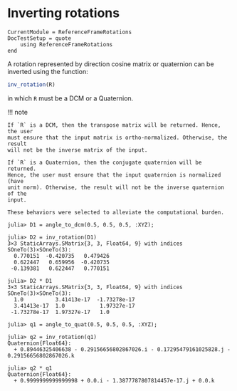 Inverting rotations
===================

```@meta
CurrentModule = ReferenceFrameRotations
DocTestSetup = quote
    using ReferenceFrameRotations
end
```

A rotation represented by direction cosine matrix or quaternion can be inverted
using the function:

```julia
inv_rotation(R)
```

in which `R` must be a DCM or a Quaternion.

!!! note

    If `R` is a DCM, then the transpose matrix will be returned. Hence, the user
    must ensure that the input matrix is ortho-normalized. Otherwise, the result
    will not be the inverse matrix of the input.

    If `R` is a Quaternion, then the conjugate quaternion will be returned.
    Hence, the user must ensure that the input quaternion is normalized (have
    unit norm). Otherwise, the result will not be the inverse quaternion of the
    input.

    These behaviors were selected to alleviate the computational burden.


```jldoctest
julia> D1 = angle_to_dcm(0.5, 0.5, 0.5, :XYZ);

julia> D2 = inv_rotation(D1)
3×3 StaticArrays.SMatrix{3, 3, Float64, 9} with indices SOneTo(3)×SOneTo(3):
  0.770151  -0.420735   0.479426
  0.622447   0.659956  -0.420735
 -0.139381   0.622447   0.770151

julia> D2 * D1
3×3 StaticArrays.SMatrix{3, 3, Float64, 9} with indices SOneTo(3)×SOneTo(3):
  1.0          3.41413e-17  -1.73278e-17
  3.41413e-17  1.0           1.97327e-17
 -1.73278e-17  1.97327e-17   1.0

julia> q1 = angle_to_quat(0.5, 0.5, 0.5, :XYZ);

julia> q2 = inv_rotation(q1)
Quaternion{Float64}:
  + 0.89446325406638 - 0.29156656802867026.i - 0.17295479161025828.j - 0.29156656802867026.k

julia> q2 * q1
Quaternion{Float64}:
  + 0.9999999999999998 + 0.0.i - 1.3877787807814457e-17.j + 0.0.k
```
